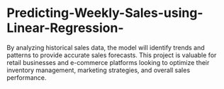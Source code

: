 # Predicting-Weekly-Sales-using-Linear-Regression-
By analyzing historical sales data, the model will identify trends and patterns to provide accurate sales forecasts. This project is valuable for retail businesses and e-commerce platforms looking to optimize their inventory management, marketing strategies, and overall sales performance.
